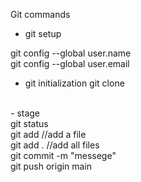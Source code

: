 Git commands

- git setup

git config --global user.name <github-username>
<br>
git config --global user.email <github-email>

- git initialization
git clone <github-project-link>
<br>
- stage
<br>
git status
<br>
git add <file>      //add a file
<br> 
git add .           //add all files
<br>
git commit -m "messege"
<br>
git push origin main